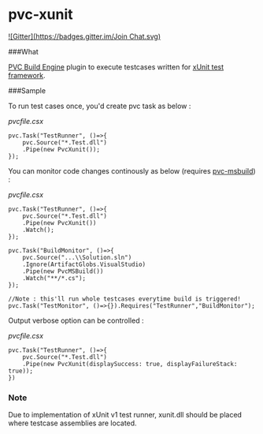 pvc-xunit
===========
[![Gitter](https://badges.gitter.im/Join Chat.svg)](https://gitter.im/kwonoj/pvc-xunit?utm_source=badge&utm_medium=badge&utm_campaign=pr-badge&utm_content=badge)

###What

[PVC Build Engine](http://pvcbuild.com) plugin to execute testcases written for [xUnit test framework](https://github.com/xunit/xunit).

###Sample

To run test cases once, you'd create pvc task as below :

*pvcfile.csx*
```
pvc.Task("TestRunner", ()=>{
	pvc.Source("*.Test.dll")
	.Pipe(new PvcXunit());
});
```

You can monitor code changes continously as below (requires [pvc-msbuild](https://github.com/pvcbuild/pvc-msbuild)) :

*pvcfile.csx*
```
pvc.Task("TestRunner", ()=>{
	pvc.Source("*.Test.dll")
	.Pipe(new PvcXunit())
	.Watch();
});

pvc.Task("BuildMonitor", ()=>{
	pvc.Source("...\\Solution.sln")
	.Ignore(ArtifactGlobs.VisualStudio)
	.Pipe(new PvcMSBuild())
	.Watch("**/*.cs");
});

//Note : this'll run whole testcases everytime build is triggered!
pvc.Task("TestMonitor", ()=>{}).Requires("TestRunner","BuildMonitor");
```

Output verbose option can be controlled : 

*pvcfile.csx*
```
pvc.Task("TestRunner", ()=>{
	pvc.Source("*.Test.dll")
	.Pipe(new PvcXunit(displaySuccess: true, displayFailureStack: true));
})
```

### Note

Due to implementation of xUnit v1 test runner, xunit.dll should be placed where testcase assemblies are located.